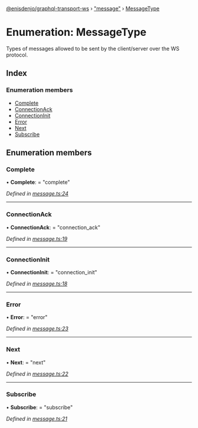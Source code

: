 [@enisdenjo/graphql-transport-ws](../README.md) › ["message"](../modules/_message_.md) › [MessageType](_message_.messagetype.md)

# Enumeration: MessageType

Types of messages allowed to be sent by the client/server over the WS protocol.

## Index

### Enumeration members

* [Complete](_message_.messagetype.md#complete)
* [ConnectionAck](_message_.messagetype.md#connectionack)
* [ConnectionInit](_message_.messagetype.md#connectioninit)
* [Error](_message_.messagetype.md#error)
* [Next](_message_.messagetype.md#next)
* [Subscribe](_message_.messagetype.md#subscribe)

## Enumeration members

###  Complete

• **Complete**: = "complete"

*Defined in [message.ts:24](https://github.com/enisdenjo/graphql-transport-ws/blob/923625c/src/message.ts#L24)*

___

###  ConnectionAck

• **ConnectionAck**: = "connection_ack"

*Defined in [message.ts:19](https://github.com/enisdenjo/graphql-transport-ws/blob/923625c/src/message.ts#L19)*

___

###  ConnectionInit

• **ConnectionInit**: = "connection_init"

*Defined in [message.ts:18](https://github.com/enisdenjo/graphql-transport-ws/blob/923625c/src/message.ts#L18)*

___

###  Error

• **Error**: = "error"

*Defined in [message.ts:23](https://github.com/enisdenjo/graphql-transport-ws/blob/923625c/src/message.ts#L23)*

___

###  Next

• **Next**: = "next"

*Defined in [message.ts:22](https://github.com/enisdenjo/graphql-transport-ws/blob/923625c/src/message.ts#L22)*

___

###  Subscribe

• **Subscribe**: = "subscribe"

*Defined in [message.ts:21](https://github.com/enisdenjo/graphql-transport-ws/blob/923625c/src/message.ts#L21)*
